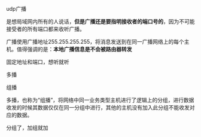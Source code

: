 udp广播 

是想局域网内所有的人说话，**但是广播还是要指明接收者的端口号的**，因为不可能接受者的所有端口都来收听广播。

广播使用广播地址255.255.255.255，将消息发送到在同一广播网络上的每个主机。值得强调的是：**本地广播信息是不会被路由器转发**

固定地址和端口，想听就听

多播

组播

多播，也称为“组播”，将网络中同一业务类型主机进行了逻辑上的分组，进行数据收发的时候其数据仅仅在同一分组中进行，其他的主机没有加入此分组不能收发对应的数据。

分组了，加组就加



